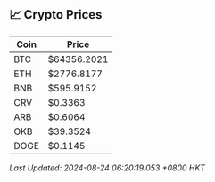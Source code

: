 ## 📈 Crypto Prices

| Coin | Price |
| ---- | ----- |
| BTC | $64356.2021 |
| ETH | $2776.8177 |
| BNB | $595.9152 |
| CRV | $0.3363 |
| ARB | $0.6064 |
| OKB | $39.3524 |
| DOGE | $0.1145 |

_Last Updated: 2024-08-24 06:20:19.053 +0800 HKT_